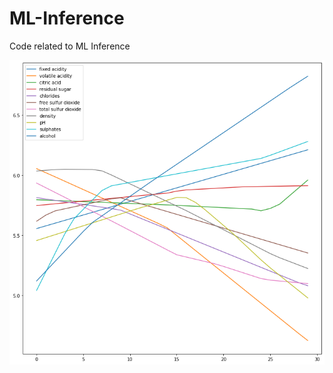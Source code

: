 # ML-Inference
Code related to ML Inference



![alt text](https://github.com/Vinnie-Palazeti/ML-Inference/blob/main/Visuals/Wine%20VEC%20Curves%201D%20Preds.png?raw=true)
